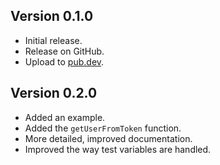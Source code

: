 ## Version 0.1.0

- Initial release.
- Release on GitHub.
- Upload to [pub.dev](https://pub.dev/packages/sharkey).

## Version 0.2.0

- Added an example.
- Added the `getUserFromToken` function.
- More detailed, improved documentation.
- Improved the way test variables are handled.